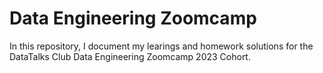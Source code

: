 # Data Engineering Zoomcamp
In this repository, I document my learings and homework solutions for the DataTalks Club Data Engineering Zoomcamp 2023 Cohort.